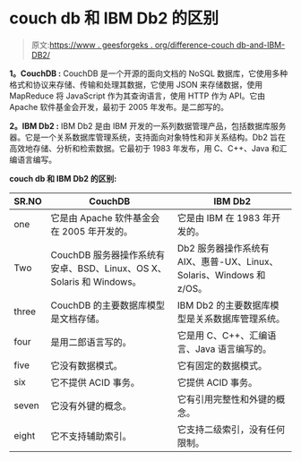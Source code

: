 # couch db 和 IBM Db2 的区别

> 原文:[https://www . geesforgeks . org/difference-couch db-and-IBM-DB2/](https://www.geeksforgeeks.org/difference-between-couchdb-and-ibm-db2/)

**1。CouchDB :**
CouchDB 是一个开源的面向文档的 NoSQL 数据库，它使用多种格式和协议来存储、传输和处理其数据，它使用 JSON 来存储数据，使用 MapReduce 将 JavaScript 作为其查询语言，使用 HTTP 作为 API。它由 Apache 软件基金会开发，最初于 2005 年发布。是二郎写的。

**2。IBM Db2 :**
IBM Db2 是由 IBM 开发的一系列数据管理产品，包括数据库服务器。它是一个关系数据库管理系统，支持面向对象特性和非关系结构。Db2 旨在高效地存储、分析和检索数据。它最初于 1983 年发布，用 C、C++、Java 和汇编语言编写。

**couch db 和 IBM Db2 的区别:**

<center>

| SR.NO | CouchDB | IBM Db2 |
| --- | --- | --- |
| one | 它是由 Apache 软件基金会在 2005 年开发的。 | 它是由 IBM 在 1983 年开发的。 |
| Two | CouchDB 服务器操作系统有安卓、BSD、Linux、OS X、Solaris 和 Windows。 | Db2 服务器操作系统有 AIX、惠普-UX、Linux、Solaris、Windows 和 z/OS。 |
| three | CouchDB 的主要数据库模型是文档存储。 | IBM Db2 的主要数据库模型是关系数据库管理系统。 |
| four | 是用二郎语言写的。 | 它是用 C、C++、汇编语言、Java 语言编写的。 |
| five | 它没有数据模式。 | 它有固定的数据模式。 |
| six | 它不提供 ACID 事务。 | 它提供 ACID 事务。 |
| seven | 它没有外键的概念。 | 它有引用完整性和外键的概念。 |
| eight | 它不支持辅助索引。 | 它支持二级索引，没有任何限制。 |

</center>